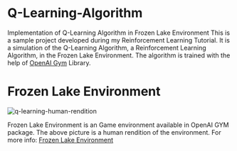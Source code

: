 # Q-Learning-Algorithm
Implementation of Q-Learning Algorithm in Frozen Lake Environment
This is a sample project developed during my Reinforcement Learning Tutorial. It is a simulation of the Q-Learning Algorithm, a Reinforcement Learning Algorithm, in the Frozen Lake Environment. The algorithm is trained with the help of [OpenAI Gym](https://www.gymlibrary.dev/) Library.

# Frozen Lake Environment
![q-learning-human-rendition](https://github.com/LogeswaranSR/Q-Learning-Algorithm/assets/131794661/3a9faba0-bf55-4363-9b4b-a9deefa1a825)

Frozen Lake Environment is an Game environment available in OpenAI GYM package. The above picture is a human rendition of the environment. 
For more info: [Frozen Lake Environment](https://www.gymlibrary.dev/environments/toy_text/frozen_lake/)
